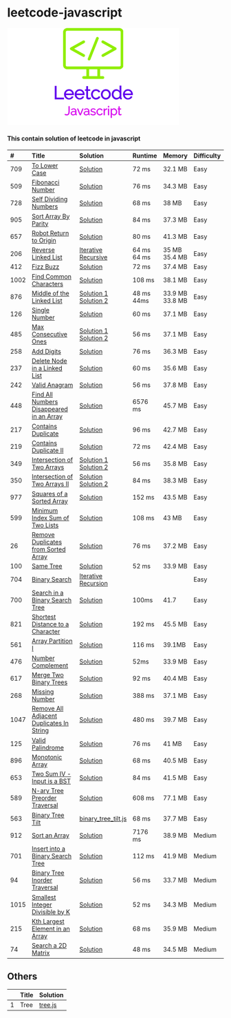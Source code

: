 # leetcode-javascript

![LogoMakr_1PDRDt_1](LogoMakr_1PDRDt_1.png)

#### This contain solution of leetcode in javascript


| #    | Title                                                                                                                | Solution                                                                                                      | Runtime          | Memory               | Difficulty |
|:-----|:---------------------------------------------------------------------------------------------------------------------|:--------------------------------------------------------------------------------------------------------------|:-----------------|:---------------------|:-----------|
| 709  | [To Lower Case](https://leetcode.com/problems/to-lower-case/)                                                        | [Solution](to_lower_case.js)                                                                                  | 72 ms            | 32.1 MB              | Easy       |
| 509  | [Fibonacci Number](https://leetcode.com/problems/fibonacci-number/)                                                  | [Solution](fibonacci_number.js)                                                                               | 76 ms            | 34.3 MB              | Easy       |
| 728  | [Self Dividing Numbers](https://leetcode.com/problems/self-dividing-numbers/)                                        | [Solution](self_dividing_numbers.js)                                                                          | 68 ms            | 38 MB                | Easy       |
| 905  | [Sort Array By Parity](https://leetcode.com/problems/sort-array-by-parity/)                                          | [Solution](sort_array_by_parity.js)                                                                           | 84 ms            | 37.3 MB              | Easy       |
| 657  | [Robot Return to Origin](https://leetcode.com/problems/robot-return-to-origin/)                                      | [Solution](robot_return_to_origin.js)                                                                         | 80 ms            | 41.3 MB              | Easy       |
| 206  | [Reverse Linked List](https://leetcode.com/problems/reverse-linked-list/)                                            | [Iterative](reverse_linked_list_iterative.js)<br>[Recursive](reverse_linked_list_recursive.js)                | 64 ms <br> 64 ms | 35 MB <br> 35.4 MB   | Easy       |
| 412  | [Fizz Buzz](https://leetcode.com/problems/fizz-buzz/)                                                                | [Solution](fizz_buzz.js)                                                                                      | 72 ms            | 37.4 MB              | Easy       |
| 1002 | [Find Common Characters](https://leetcode.com/problems/find-common-characters/)                                      | [Solution](find_common_characters.js)                                                                         | 108 ms           | 38.1 MB              | Easy       |
| 876  | [Middle of the Linked List](https://leetcode.com/problems/middle-of-the-linked-list/)                                | [Solution 1](middle_of_the_linked_list.js) <br>[Solution 2](middle_of_the_linked_list_2.js)                   | 48 ms <br> 44ms  | 33.9 MB <br> 33.8 MB | Easy       |
| 126  | [Single Number](https://leetcode.com/problems/single-number/)                                                        | [Solution](single_number.js)                                                                                  | 60 ms            | 37.1 MB              | Easy       |
| 485  | [Max Consecutive Ones](https://leetcode.com/problems/max-consecutive-ones/)                                          | [Solution 1](max_consecutive_ones.js)   <br>  [Solution 2](max_consecutive_ones_2.js)                         | 56 ms            | 37.1 MB              | Easy       |
| 258  | [ Add Digits](https://leetcode.com/problems/add-digits/)                                                             | [Solution](add_digits.js)                                                                                     | 76 ms            | 36.3 MB              | Easy       |
| 237  | [Delete Node in a Linked List](https://leetcode.com/problems/delete-node-in-a-linked-list/)                          | [Solution](delete_node_linked_list.js)                                                                        | 60 ms            | 35.6 MB              | Easy       |
| 242  | [Valid Anagram](https://leetcode.com/problems/valid-anagram/)                                                        | [Solution](valid_anagram.js)                                                                                  | 56 ms            | 37.8 MB              | Easy       |
| 448  | [Find All Numbers Disappeared in an Array](https://leetcode.com/problems/find-all-numbers-disappeared-in-an-array/)  | [Solution](find_all_numbers_disappeared_in_an_array.js)                                                       | 6576 ms          | 45.7 MB              | Easy       |
| 217  | [Contains Duplicate](https://leetcode.com/problems/contains-duplicate)                                               | [Solution](contains_duplicate.js)                                                                             | 96 ms            | 42.7 MB              | Easy       |
| 219  | [Contains Duplicate II](https://leetcode.com/problems/contains-duplicate-ii/)                                        | [Solution](contains_duplicate_II.js)                                                                          | 72 ms            | 42.4 MB              | Easy       |
| 349  | [Intersection of Two Arrays](https://leetcode.com/problems/intersection-of-two-arrays/)                              | [Solution 1](intersection_of_two_arrays.js)   <br> [Solution 2](intersection_of_two_arrays_solution_2.js)     | 56 ms            | 35.8 MB              | Easy       |
| 350  | [Intersection of Two Arrays II](https://leetcode.com/problems/intersection-of-two-arrays-ii/)                        | [Solution](intersection_of_two_arrays_II.js)    <br> [Solution 2](intersection_of_two_arrays_II_solution2.js) | 84 ms            | 38.3 MB              | Easy       |
| 977  | [Squares of a Sorted Array](https://leetcode.com/problems/squares-of-a-sorted-array/)                                | [Solution](squares_of_a_sorted_array.js)                                                                      | 152 ms           | 43.5 MB              | Easy       |
| 599  | [Minimum Index Sum of Two Lists](https://leetcode.com/problems/minimum-index-sum-of-two-lists/)                      | [Solution](minimum_index_sum_of_two_lists.js)                                                                 | 108 ms           | 43 MB                | Easy       |
| 26   | [Remove Duplicates from Sorted Array](https://leetcode.com/problems/remove-duplicates-from-sorted-array/)            | [Solution](remove_duplicates_from_sorted_array.js)                                                            | 76 ms            | 37.2 MB              | Easy       |
| 100  | [Same Tree](https://leetcode.com/problems/same-tree/)                                                                | [Solution](same_tree.js)                                                                                      | 52 ms            | 33.9 MB              | Easy       |
| 704  | [Binary Search](https://leetcode.com/problems/binary-search/)                                                        | [Iterative](binary_search.js) <br> [Recursion](binary_search_recursion.js)                                    |                  |                      | Easy       |
| 700  | [Search in a Binary Search Tree](https://leetcode.com/problems/search-in-a-binary-search-tree/)                      | [Solution](search_in_a_binary_search_tree.js)                                                                 | 100ms            | 41.7                 | Easy       |
| 821  | [ Shortest Distance to a Character](https://leetcode.com/problems/shortest-distance-to-a-character/)                 | [Solution](shortest_distance_to_a_character.js)                                                               | 192 ms           | 45.5 MB              | Easy       |
| 561  | [Array Partition I](https://leetcode.com/problems/array-partition-i/)                                                | [Solution](array_partition_I.js)                                                                              | 116 ms           | 39.1MB               | Easy       |
| 476  | [Number Complement](https://leetcode.com/problems/number-complement/)                                                | [Solution](number_complement.js)                                                                              | 52ms             | 33.9 MB              | Easy       |
| 617  | [Merge Two Binary Trees](https://leetcode.com/problems/merge-two-binary-trees/)                                      | [Solution](merge_two_binary_trees.js)                                                                         | 92 ms            | 40.4 MB              | Easy       |
| 268  | [Missing Number](https://leetcode.com/problems/missing-number/)                                                      | [Solution](missing_number.js)                                                                                 | 388 ms           | 37.1 MB              | Easy       |
| 1047 | [ Remove All Adjacent Duplicates In String](https://leetcode.com/problems/remove-all-adjacent-duplicates-in-string/) | [Solution](remove_all_adjacent_duplicates_in_string.js)                                                       | 480 ms           | 39.7 MB              | Easy       |
| 125  | [Valid Palindrome](https://leetcode.com/problems/valid-palindrome/)                                                  | [Solution](valid_palindrome.js)                                                                               | 76 ms            | 41 MB                | Easy       |
| 896  | [Monotonic Array](https://leetcode.com/problems/monotonic-array/)                                                    | [Solution](monotonic_array.js)                                                                                | 68 ms            | 40.5 MB              | Easy       |
| 653  | [Two Sum IV - Input is a BST](https://leetcode.com/problems/two-sum-iv-input-is-a-bst/)                              | [Solution](two_sum_IV.js)                                                                                     | 84 ms            | 41.5 MB              | Easy       |
| 589  | [N-ary Tree Preorder Traversal](https://leetcode.com/problems/n-ary-tree-preorder-traversal/)                        | [Solution](preorder_traversal.js)                                                                             | 608 ms           | 77.1 MB              | Easy       |
| 563  | [Binary Tree Tilt](https://leetcode.com/problems/binary-tree-tilt/)                                                  | [binary_tree_tilt.js](binary_tree_tilt.js)                                                                    | 68 ms            | 37.7 MB              | Easy       |
| 912  | [Sort an Array](https://leetcode.com/problems/sort-an-array/)                                                        | [Solution](sort_an_array.js)                                                                                  | 7176 ms          | 38.9 MB              | Medium     |
| 701  | [Insert into a Binary Search Tree](https://leetcode.com/problems/insert-into-a-binary-search-tree/)                  | [Solution](insert_into_a_binary_search_tree.js)                                                               | 112 ms           | 41.9 MB              | Medium     |
| 94   | [Binary Tree Inorder Traversal](https://leetcode.com/problems/binary-tree-inorder-traversal/)                        | [Solution](binary_tree_inorder_traversal.js)                                                                  | 56 ms            | 33.7 MB              | Medium     |
| 1015 | [Smallest Integer Divisible by K](https://leetcode.com/problems/smallest-integer-divisible-by-k/)                    | [Solution](smallest_integer_divisible.js)                                                                     | 52 ms            | 34.3 MB              | Medium     |
| 215  | [Kth Largest Element in an Array](https://leetcode.com/problems/kth-largest-element-in-an-array/)                    | [Solution](largest_element%20_in_an_array.js)                                                                 | 68 ms            | 35.9 MB              | Medium     |
| 74   | [Search a 2D Matrix](https://leetcode.com/problems/search-a-2d-matrix/)                                              | [Solution](search_a_2d_matrix.js)                                                                             | 48 ms            | 34.5 MB              | Medium     |


## Others

|   | Title | Solution           |
|:--|:------|:-------------------|
| 1 | Tree  | [tree.js](tree.js) |
